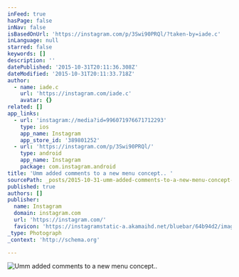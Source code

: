 ```yaml
---
inFeed: true
hasPage: false
inNav: false
isBasedOnUrl: 'https://instagram.com/p/3Swi90PRQl/?taken-by=iade.c'
inLanguage: null
starred: false
keywords: []
description: ''
datePublished: '2015-10-31T20:11:36.308Z'
dateModified: '2015-10-31T20:11:33.718Z'
author:
  - name: iade.c
    url: 'https://instagram.com/iade.c'
    avatar: {}
related: []
app_links:
  - url: 'instagram://media?id=996071976671712293'
    type: ios
    app_name: Instagram
    app_store_id: '389801252'
  - url: 'https://instagram.com/p/3Swi90PRQl/'
    type: android
    app_name: Instagram
    package: com.instagram.android
title: 'Umm added comments to a new menu concept.. '
sourcePath: _posts/2015-10-31-umm-added-comments-to-a-new-menu-concept-probably-shouldn.md
published: true
authors: []
publisher:
  name: Instagram
  domain: instagram.com
  url: 'https://instagram.com/'
  favicon: 'https://instagramstatic-a.akamaihd.net/bluebar/64b94d2/images/ico/favicon.ico'
_type: Photograph
_context: 'http://schema.org'

---
```

![Umm added comments to a new menu concept.. ](https://scontent.cdninstagram.com/hphotos-xaf1/t51.2885-15/e15/11325242_818929598190136_1636353425_n.jpg)